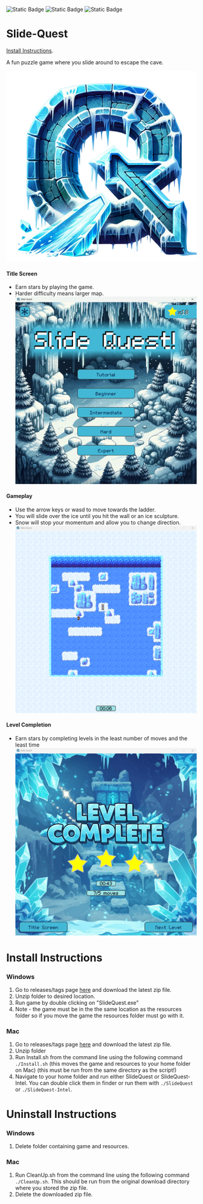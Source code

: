 ![Static Badge](https://img.shields.io/badge/python-3.11-blue)
![Static Badge](https://img.shields.io/badge/numpy-orange)
![Static Badge](https://img.shields.io/badge/pygame-green)


# Slide-Quest


[Install Instructions](#install-instructions).



A fun puzzle game where you slide around to escape the cave. 

![alt text](resources/images/Icy-Q-nobackground.png)




#### Title Screen
- Earn stars by playing the game.
- Harder difficulty means larger map.
![alt text](resources/images/title-screen-screenshot.png)



#### Gameplay
- Use the arrow keys or wasd to move towards the ladder.
- You will slide over the ice until you hit the wall or an ice sculpture. 
- Snow will stop your momentum and allow you to change direction.
![alt text](resources/images/game-play-screenshot.png)



#### Level Completion
- Earn stars by completing levels in the least number of moves and the least time
![alt text](resources/images/level-complete-screenshot.png)











# Install Instructions

### Windows
1. Go to releases/tags page [here](https://github.com/mschmidlin1/slide-quest/releases "Title") and download the latest zip file.
2. Unzip folder to desired location.
3. Run game by double clicking on "SlideQuest.exe"
4. Note - the game must be in the the same location as the resources folder so if you move the game the resources folder must go with it. 

### Mac
1. Go to releases/tags page [here](https://github.com/mschmidlin1/slide-quest/releases "Title") and download the latest zip file.
2. Unzip folder
3. Run Install.sh from the command line using the following command `./Install.sh` (this moves the game and resources to your home folder on Mac) (this must be run from the same directory as the script!)
4. Navigate to your home folder and run either SlideQuest or SlideQuest-Intel. You can double click them in finder or run them with `./SlideQuest` or `./SlideQuest-Intel`.



# Uninstall Instructions

### Windows
1. Delete folder containing game and resources.

### Mac
1. Run CleanUp.sh from the command line using the following command `./CleanUp.sh`. This should be run from the original download directory where you stored the zip file.
2. Delete the downloaded zip file.

